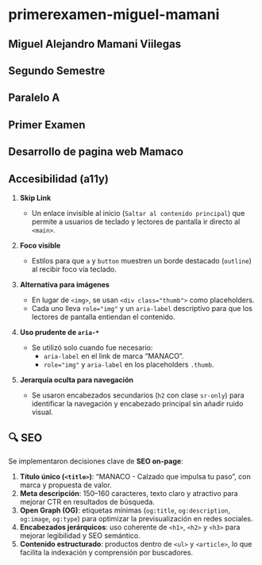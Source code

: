 # primerexamen-miguel-mamani

## Miguel Alejandro Mamani Viilegas

## Segundo Semestre

## Paralelo A

## Primer Examen

## Desarrollo de pagina web Mamaco


##  Accesibilidad (a11y)

1. **Skip Link**  
   - Un enlace invisible al inicio (`Saltar al contenido principal`) que permite a usuarios de teclado y lectores de pantalla ir directo al `<main>`.

2. **Foco visible**  
   - Estilos para que `a` y `button` muestren un borde destacado (`outline`) al recibir foco vía teclado.

3. **Alternativa para imágenes**  
   - En lugar de `<img>`, se usan `<div class="thumb">` como placeholders.  
   - Cada uno lleva `role="img"` y un `aria-label` descriptivo para que los lectores de pantalla entiendan el contenido.

4. **Uso prudente de `aria-*`**  
   - Se utilizó solo cuando fue necesario:  
     - `aria-label` en el link de marca “MANACO”.  
     - `role="img"` y `aria-label` en los placeholders `.thumb`.

5. **Jerarquía oculta para navegación**  
   - Se usaron encabezados secundarios (`h2` con clase `sr-only`) para identificar la navegación y encabezado principal sin añadir ruido visual.

## 🔍 SEO

Se implementaron decisiones clave de **SEO on-page**:

1. **Título único (`<title>`)**: “MANACO - Calzado que impulsa tu paso”, con marca y propuesta de valor.  
2. **Meta descripción**: 150–160 caracteres, texto claro y atractivo para mejorar CTR en resultados de búsqueda.  
3. **Open Graph (OG)**: etiquetas mínimas (`og:title`, `og:description`, `og:image`, `og:type`) para optimizar la previsualización en redes sociales.  
4. **Encabezados jerárquicos**: uso coherente de `<h1>`, `<h2>` y `<h3>` para mejorar legibilidad y SEO semántico.  
5. **Contenido estructurado**: productos dentro de `<ul>` y `<article>`, lo que facilita la indexación y comprensión por buscadores.
